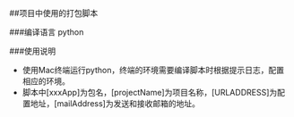 ##项目中使用的打包脚本

###编译语言
python

###使用说明
* 使用Mac终端运行python，终端的环境需要编译脚本时根据提示日志，配置相应的环境。
* 脚本中[xxxApp]为包名，[projectName]为项目名称，[URLADDRESS]为配置地址，[mailAddress]为发送和接收邮箱的地址。